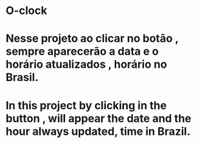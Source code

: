 # O-clock

# Nesse projeto ao clicar no botão , sempre aparecerão a data e o horário atualizados , horário no Brasil.
# In this project by clicking in the button , will appear the date and the hour always updated, time in Brazil.
